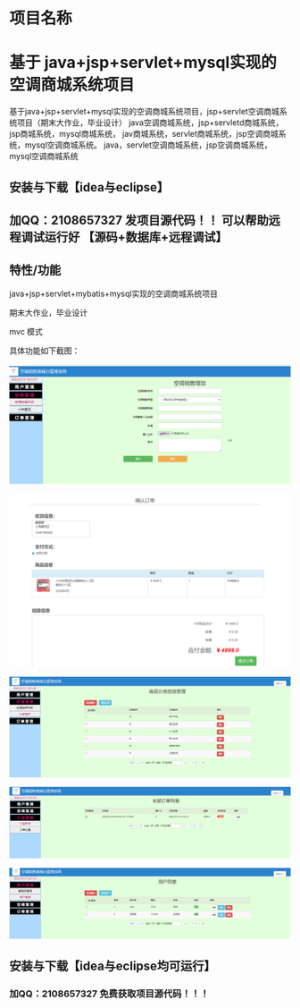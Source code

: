 # 项目名称
# 基于 java+jsp+servlet+mysql实现的空调商城系统项目
基于java+jsp+servlet+mysql实现的空调商城系统项目，jsp+servlet空调商城系统项目（期末大作业，毕业设计） java空调商城系统，jsp+servletd商城系统，jsp商城系统，mysql商城系统， jav商城系统，servlet商城系统，jsp空调商城系统，mysql空调商城系统。 java，servlet空调商城系统，jsp空调商城系统，mysql空调商城系统

## 安装与下载【idea与eclipse】
## 加QQ：2108657327 发项目源代码！！ 可以帮助远程调试运行好 【源码+数据库+远程调试】

## 特性/功能

java+jsp+servlet+mybatis+mysql实现的空调商城系统项目

期末大作业，毕业设计

mvc 模式   

具体功能如下截图：

![首页](./源码/截图/1.png)

![首页](./源码/截图/2.png)

![首页](./源码/截图/3.png)

![首页](./源码/截图/4.png)

![首页](./源码/截图/5.png)



## 安装与下载【idea与eclipse均可运行】
### 加QQ：2108657327 免费获取项目源代码！！！ 
